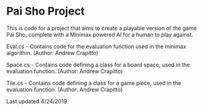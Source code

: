 # Pai Sho Project

This is code for a project that aims to create a playable version of the game Pai Sho, complete with a Minimax powered AI for a human to play against.

Eval.cs - Contains code for the evaluation function used in the minimax algorithm. (Author: Andrew Crapitto)

Space.cs - Contains code defining a class for a board space, used in the evaluation function. (Author: Andrew Crapitto)

Tile.cs - Contains code defining a class for a game piece, used in the evaluation function. (Author: Andrew Crapitto)

Last updated 4/24/2019
